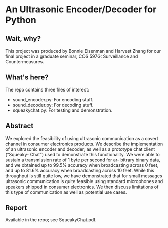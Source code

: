 # An Ultrasonic Encoder/Decoder for Python

## Wait, why?

This project was produced by Bonnie Eisenman and Harvest Zhang for our final project in a graduate seminar, COS 597G: Surveillance and Countermeasures.

## What's here?

The repo contains three files of interest:

- sound_encoder.py: For encoding stuff.
- sound_decoder.py: For decoding stuff.
- squeakychat.py: For testing and demonstration.

## Abstract
We explored the feasibility of using ultrasonic communication as a covert channel in consumer electronics products. We describe the implementation of an ultrasonic encoder and decoder, as well as a prototype chat client (“Squeaky- Chat”) used to demonstrate this functionality. We were able to sustain a transmission rate of 1 byte per second for ar- bitrary binary data, and we obtained up to 99.5% accuracy when broadcasting across 0 feet, and up to 81.6% accuracy when broadcasting across 10 feet. While this throughput is still quite low, we have demonstrated that for small messages ultrasonic communication is quite feasible using standard microphones and speakers shipped in consumer electronics. We then discuss limitations of this type of communication as well as potential use cases.

## Report

Available in the repo; see SqueakyChat.pdf.